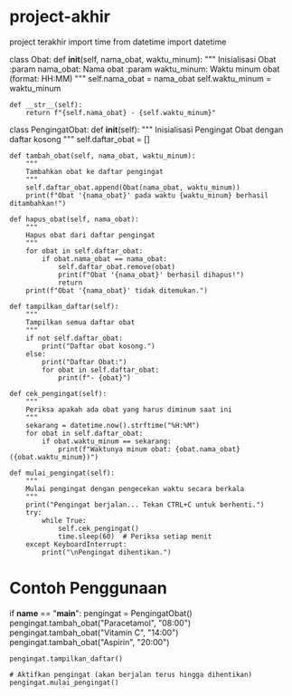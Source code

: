 # project-akhir
project terakhir
import time
from datetime import datetime

class Obat:
    def __init__(self, nama_obat, waktu_minum):
        """
        Inisialisasi Obat
        :param nama_obat: Nama obat
        :param waktu_minum: Waktu minum obat (format: HH:MM)
        """
        self.nama_obat = nama_obat
        self.waktu_minum = waktu_minum

    def __str__(self):
        return f"{self.nama_obat} - {self.waktu_minum}"


class PengingatObat:
    def __init__(self):
        """
        Inisialisasi Pengingat Obat dengan daftar kosong
        """
        self.daftar_obat = []

    def tambah_obat(self, nama_obat, waktu_minum):
        """
        Tambahkan obat ke daftar pengingat
        """
        self.daftar_obat.append(Obat(nama_obat, waktu_minum))
        print(f"Obat '{nama_obat}' pada waktu {waktu_minum} berhasil ditambahkan!")

    def hapus_obat(self, nama_obat):
        """
        Hapus obat dari daftar pengingat
        """
        for obat in self.daftar_obat:
            if obat.nama_obat == nama_obat:
                self.daftar_obat.remove(obat)
                print(f"Obat '{nama_obat}' berhasil dihapus!")
                return
        print(f"Obat '{nama_obat}' tidak ditemukan.")

    def tampilkan_daftar(self):
        """
        Tampilkan semua daftar obat
        """
        if not self.daftar_obat:
            print("Daftar obat kosong.")
        else:
            print("Daftar Obat:")
            for obat in self.daftar_obat:
                print(f"- {obat}")

    def cek_pengingat(self):
        """
        Periksa apakah ada obat yang harus diminum saat ini
        """
        sekarang = datetime.now().strftime("%H:%M")
        for obat in self.daftar_obat:
            if obat.waktu_minum == sekarang:
                print(f"Waktunya minum obat: {obat.nama_obat} ({obat.waktu_minum})")

    def mulai_pengingat(self):
        """
        Mulai pengingat dengan pengecekan waktu secara berkala
        """
        print("Pengingat berjalan... Tekan CTRL+C untuk berhenti.")
        try:
            while True:
                self.cek_pengingat()
                time.sleep(60)  # Periksa setiap menit
        except KeyboardInterrupt:
            print("\nPengingat dihentikan.")


# Contoh Penggunaan
if __name__ == "__main__":
    pengingat = PengingatObat()
    pengingat.tambah_obat("Paracetamol", "08:00")
    pengingat.tambah_obat("Vitamin C", "14:00")
    pengingat.tambah_obat("Aspirin", "20:00")
    
    pengingat.tampilkan_daftar()
    
    # Aktifkan pengingat (akan berjalan terus hingga dihentikan)
    pengingat.mulai_pengingat()
